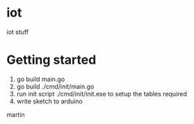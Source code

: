 # iot
iot stuff

# Getting started
1. go build main.go
2. go build ./cmd/init/main.go
3. run init script ./cmd/init/init.exe to setup the tables required
4. write sketch to arduino

martin
